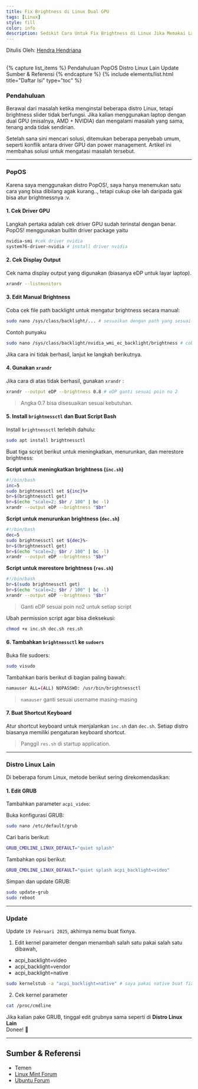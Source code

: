 ```yaml
---
title: Fix Brightness di Linux Dual GPU
tags: [Linux]
style: fill
color: info
description: Sedikit Cara Untuk Fix Brightness di Linux Jika Memakai Laptop Dual GPU.
---
```


Ditulis Oleh: [Hendra Hendriana](https://hendrahend.github.io/about)

<br>
{% capture list_items %}
Pendahuluan
PopOS
Distro Linux Lain
Update
Sumber & Referensi
{% endcapture %}
{% include elements/list.html title="Daftar Isi" type="toc" %}

<br>

### Pendahuluan

Berawal dari masalah ketika menginstal beberapa distro Linux, tetapi brightness slider tidak berfungsi. Jika kalian menggunakan laptop dengan dual GPU (misalnya, AMD + NVIDIA) dan mengalami masalah yang sama, tenang anda tidak sendirian.

Setelah sana sini mencari solusi, ditemukan beberapa penyebab umum, seperti konflik antara driver GPU dan power management. Artikel ini membahas solusi untuk mengatasi masalah tersebut.

---

### PopOS

Karena saya menggunakan distro PopOS!, saya hanya menemukan satu cara yang bisa dibilang agak kurang.., tetapi cukup oke lah daripada gak bisa atur brightnessnya :v.

#### 1. Cek Driver GPU
Langkah pertaka adalah cek driver GPU sudah terinstal dengan benar. PopOS! menggunakan builtin driver package yaitu

```bash
nvidia-smi #cek driver nvidia 
system76-driver-nvidia # install driver nvidia
```

#### 2. Cek Display Output
Cek nama display output yang digunakan (biasanya eDP untuk layar laptop).

```bash
xrandr --listmonitors
```

#### 3. Edit Manual Brightness
Coba cek file path backlight untuk mengatur brightness secara manual:
```bash
sudo nano /sys/class/backlight/... # sesuaikan dengan path yang sesuai
```
Contoh punyaku
```bash
sudo nano /sys/class/backlight/nvidia_wmi_ec_backlight/brightness # coba ganti valuenya lalu save
```

Jika cara ini tidak berhasil, lanjut ke langkah berikutnya.

#### 4. Gunakan `xrandr`
Jika cara di atas tidak berhasil, gunakan `xrandr` :
```bash
xrandr --output eDP --brightness 0.8 # eDP ganti sesuai poin no 2 
```
>Angka 0.7 bisa disesuaikan sesuai kebutuhan.

#### 5. Install `brightnessctl` dan Buat Script Bash

Install `brightnessctl` terlebih dahulu:

```bash
sudo apt install brightnessctl
```

Buat tiga script berikut untuk meningkatkan, menurunkan, dan merestore brightness:

**Script untuk meningkatkan brightness (`inc.sh`)**
```bash
#!/bin/bash
inc=5
sudo brightnessctl set ${inc}%+
br=$(brightnessctl get)
br=$(echo "scale=2; $br / 100" | bc -l)
xrandr --output eDP --brightness "$br"
```

**Script untuk menurunkan brightness (`dec.sh`)**
```bash
#!/bin/bash
dec=5
sudo brightnessctl set ${dec}%-
br=$(brightnessctl get)
br=$(echo "scale=2; $br / 100" | bc -l)
xrandr --output eDP --brightness "$br"
```

**Script untuk merestore brightness (`res.sh`)**
```bash
#!/bin/bash
br=$(sudo brightnessctl get)
br=$(echo "scale=2; $br / 100" | bc -l)
xrandr --output eDP --brightness "$br"
```

> Ganti eDP sesuai poin no2 untuk setiap script

Ubah permission script agar bisa dieksekusi:

```bash
chmod +x inc.sh dec.sh res.sh
```

#### 6. Tambahkan `brightnessctl` ke `sudoers`

Buka file sudoers:

```bash
sudo visudo
```

Tambahkan baris berikut di bagian paling bawah:

```bash
namauser ALL=(ALL) NOPASSWD: /usr/bin/brightnessctl
```
> `namauser` ganti sesuai username masing-masing

#### 7. Buat Shortcut Keyboard
Atur shortcut keyboard untuk menjalankan `inc.sh` dan `dec.sh`. Setiap distro biasanya memiliki pengaturan keyboard shortcut.

> Panggil `res.sh` di startup application.

---

### Distro Linux Lain

Di beberapa forum Linux, metode berikut sering direkomendasikan:

#### 1. Edit GRUB
Tambahkan parameter `acpi_video`:

Buka konfigurasi GRUB:

```bash
sudo nano /etc/default/grub
```

Cari baris berikut:

```bash
GRUB_CMDLINE_LINUX_DEFAULT="quiet splash"
```

Tambahkan opsi berikut:

```bash
GRUB_CMDLINE_LINUX_DEFAULT="quiet splash acpi_backlight=video"
```

Simpan dan update GRUB:

```bash
sudo update-grub
sudo reboot
```

---

### Update
Update `19 Februari 2025`, akhirnya nemu buat fixnya.
1. Edit kernel parameter dengan menambah salah satu pakai salah satu dibawah,
- acpi_backlight=video
- acpi_backlight=vendor
- acpi_backlight=native

```bash
sudo kernelstub -a "acpi_backlight=native" # saya pakai native buat fixnya, kemudian reboot
```

2. Cek kernel parameter
```bash
cat /proc/cmdline
```

Jika kalian pake GRUB, tinggal edit grubnya sama seperti di **Distro Linux Lain** <br>
Donee! 🚀


--- 

## Sumber & Referensi

- Temen
- [Linux Mint Forum](https://forums.linuxmint.com/viewtopic.php?t=320955)
- [Ubuntu Forum](https://askubuntu.com/questions/935585/nvidia-backlight-brightness-problem)

